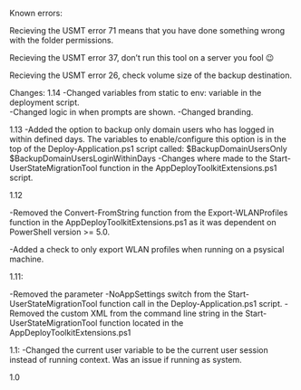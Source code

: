 Known errors:

Recieving the USMT error 71 means that you have done something wrong with the folder permissions.

Recieving the USMT error 37, don’t run this tool on a server you fool 😉

Recieving the USMT error 26, check volume size of the backup destination.

Changes:
1.14
-Changed variables from static to env: variable in the deployment script.  
-Changed logic in when prompts are shown.
-Changed branding.

1.13
-Added the option to backup only domain users who has logged in within defined days. The variables to enable/configure this option is in the top of the Deploy-Application.ps1 script called:
$BackupDomainUsersOnly
$BackupDomainUsersLoginWithinDays
-Changes where made to the Start-UserStateMigrationTool function in the AppDeployToolkitExtensions.ps1 script.

1.12

-Removed the Convert-FromString function from the Export-WLANProfiles function in the AppDeployToolkitExtensions.ps1 as it was dependent on PowerShell version >= 5.0.

-Added a check to only export WLAN profiles when running on a psysical machine.

1.11:

-Removed the parameter -NoAppSettings switch from the Start-UserStateMigrationTool function call in the Deploy-Application.ps1 script.
-Removed the custom XML from the command line string in the Start-UserStateMigrationTool function located in the AppDeployToolkitExtensions.ps1

1.1:
-Changed the current user variable to be the current user session instead of running context. Was an issue if running as system.

1.0
